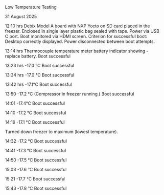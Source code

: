 Low Temperature Testing

31 August 2025

12:10 hrs
Debix Model A board with NXP Yocto on SD card placed in the freezer.
Enclosed in single layer plastic bag sealed with tape.
Power via USB C port.
Boot monitored via HDMI screen.
Criterion for successful boot: Desktop correctly displayed.
Power disconnected between boot attempts.

13:14 hrs
Thermocouple temperature meter battery indicator showing - replace battery.
Boot successful

13:23 hrs
-17.0 °C
Boot successful

13:34 hrs
-17.0 °C
Boot successful

13:42 hrs
-17.1°C
Boot successful

13:50
-17.2 °C (Compressor in freezer running.)
Boot successful

14:01
-17.4°C
Boot successful

14:10
-17.2 °C
Boot successful

14:19
-17.1 °C
Boot successful

Turned down freezer to maximum (lowest temperature).

14:32
-17.2 °C
Boot successful

14:41
-17.3 °C
Boot successful

14:50
-17.5 °C
Boot successful

15:03
-17.6 °C
Boot successful

15:21
-17.7 °C
Boot successful

15:43
-17.8 °C
Boot successful

